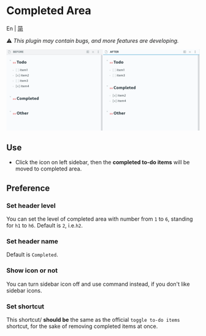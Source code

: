 # Completed Area

En | [简](https://github.com/DahaWong/obsidian-completed/blob/main/README_zh.md)

⚠️ *This plugin may contain bugs, and more features are developing.*

![Demo](https://raw.githubusercontent.com/DahaWong/obsidian-completed-area/main/demo.png)
## Use
- Click the icon on left sidebar, then the **completed to-do items** will be moved to completed area.

## Preference

### Set header level
You can set the level of completed area with number from `1` to `6`, standing for `h1` to `h6`. 
Default is `2`, i.e.`h2`.

### Set header name
Default is `Completed`.

### Show icon or not
You can turn sidebar icon off and use command instead, if you don't like sidebar icons.

### Set shortcut
This shortcut/ **should be** the same as the official `toggle to-do items` shortcut, for the sake of removing completed items at once.
